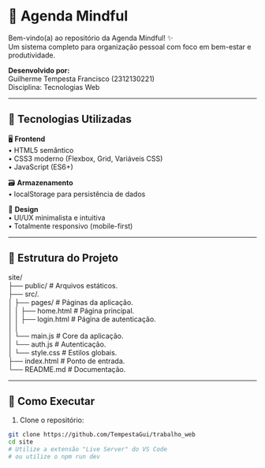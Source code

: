 # 📅 Agenda Mindful

Bem-vindo(a) ao repositório da Agenda Mindful! ✨  
Um sistema completo para organização pessoal com foco em bem-estar e produtividade.

**Desenvolvido por:**  
Guilherme Tempesta Francisco (2312130221)  
Disciplina: Tecnologias Web

---

## 🧰 Tecnologias Utilizadas

🖥️ **Frontend**  
• HTML5 semântico  
• CSS3 moderno (Flexbox, Grid, Variáveis CSS)  
• JavaScript (ES6+)  

🗃️ **Armazenamento**  
• localStorage para persistência de dados  

🎨 **Design**  
• UI/UX minimalista e intuitiva  
• Totalmente responsivo (mobile-first)  

---

## 📂 Estrutura do Projeto
site/  
├── public/ # Arquivos estáticos.  
├── src/.  
│ ├── pages/ # Páginas da aplicação.  
│ │ ├── home.html # Página principal.  
│ │ ├── login.html # Página de autenticação.  
│ │    
│ └── main.js # Core da aplicação.  
│ └── auth.js # Autenticação.  
│ └── style.css # Estilos globais.  
├── index.html # Ponto de entrada.  
└── README.md # Documentação.  

---

## 🚀 Como Executar

1. Clone o repositório:
```bash
git clone https://github.com/TempestaGui/trabalho_web
cd site
# Utilize a extensão "Live Server" do VS Code
# ou utilize o npm run dev
